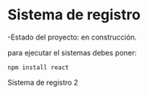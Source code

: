 <h1>Sistema de registro</h1>

-Estado del proyecto: en construcción.

para ejecutar el sistemas debes poner:

````npm install react````

Sistema de registro 2
